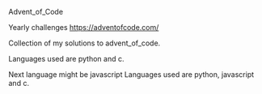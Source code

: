 Advent_of_Code

Yearly challenges https://adventofcode.com/

Collection of my solutions to advent_of_code.

Languages used are python and c.

Next language might be javascript
Languages used are python, javascript and c.
